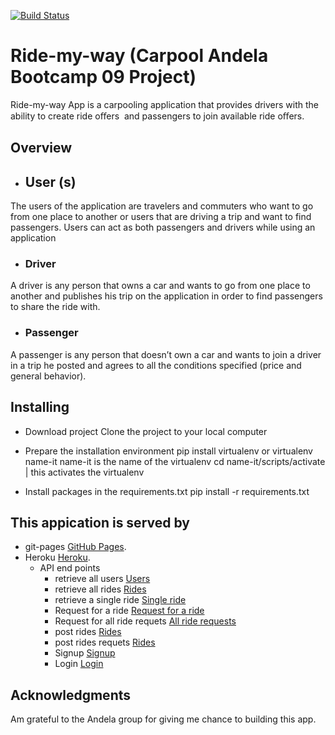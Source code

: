[![Build Status](https://travis-ci.org/DrKimpatrick/DrKimpatrick.github.io.svg?branch=master)](https://travis-ci.org/DrKimpatrick/DrKimpatrick.github.io)



# Ride-my-way (Carpool Andela Bootcamp 09 Project)

Ride-my-way App is a carpooling application that provides drivers with the ability to create ride oﬀers  and passengers  to join available ride oﬀers.
## Overview
- ## User (s)
The users of the application are travelers and commuters who want to go from one place to 
another or users that are driving a trip and want to find passengers. Users can act as both passengers and 
drivers while using an application

- ### Driver
A driver is any person that owns a car and wants to go from one place to another and publishes 
his trip on the application in order to find passengers to share the ride with.

- ### Passenger
A passenger is any person that doesn’t own a car and wants to join a driver in a trip he posted 
and agrees to all the conditions specified (price and general behavior). 

## Installing
   - Download project
   Clone the project to your local computer
   
   - Prepare the installation environment
   pip install virtualenv or virtualenv name-it
   name-it is the name of the virtualenv
   cd name-it/scripts/activate | this activates the virtualenv
   
   - Install packages in the requirements.txt
   pip install -r requirements.txt 
 
 ## This appication is served by  
 - git-pages [GitHub Pages](https://drkimpatrick.github.io/UI/index.html).
 - Heroku [Heroku](https://safe-fjord-86755.herokuapp.com).
   - API end points
      - retrieve all users [Users](https://safe-fjord-86755.herokuapp.com//api/v1/users)
      - retrieve all rides [Rides](https://safe-fjord-86755.herokuapp.com//api/v1/rides)
      - retrieve a single ride [Single ride](https://safe-fjord-86755.herokuapp.com//api/v1/rides/<rideId>)
      - Request for a  ride [Request for a ride](https://safe-fjord-86755.herokuapp.com//api/v1/rides/<rideId>/requests)
      - Request for all ride requets [All ride requests](https://safe-fjord-86755.herokuapp.com//api/v1/rides/<rideId>/requests)
      - post rides [Rides](https://safe-fjord-86755.herokuapp.com//api/v1/rides)
      - post rides requets [Rides](https://safe-fjord-86755.herokuapp.com//api/v1/rides)
      - Signup [Signup](https://safe-fjord-86755.herokuapp.com//api/v1/users/signup)
      - Login [Login](https://safe-fjord-86755.herokuapp.com//api/v1/users/login)
   
## Acknowledgments
 Am grateful to the Andela group for giving me chance to building this app.   
 

   
